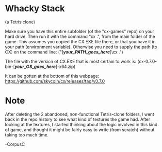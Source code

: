 # Whacky Stack 
(a Tetris clone)

Make sure you have this entire subfolder (of the "cx-games" repo) on your hard drive.
Then run it with the command "cx .", from the main folder of the game.
This assumes you copied the CX.EXE file there, or that you have it in your path (environment variable).  Otherwise you need to supply the path (to CX) on the command line:
("[___your_PATH_goes_here___]\cx .")


The file with the version of CX.EXE that is most certain to work is:
(cx-0.7.0-bin-[___your_OS_goes_here___]-x64.zip)


It can be gotten at the bottom of this webpage: https://github.com/skycoin/cx/releases/tag/v0.7.0



# Note
After deleting the 2 abandoned, non-functional Tetris-clone folders, I went back in the repo history to see what kind of textures the game had.  After looking at the textures, I started thinking about the logic involved in this kind of game, and thought it might be fairly easy to write (from scratch) without taking too much time.

-CorpusC
